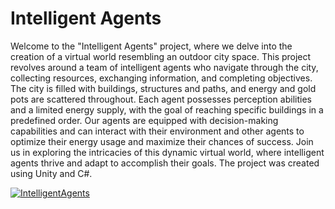 # Intelligent Agents
 
Welcome to the "Intelligent Agents" project, where we delve into the creation of a virtual world resembling an outdoor city space. This project revolves around a team of intelligent agents who navigate through the city, collecting resources, exchanging information, and completing objectives. The city is filled with buildings, structures and paths, and energy and gold pots are scattered throughout. Each agent possesses perception abilities and a limited energy supply, with the goal of reaching specific buildings in a predefined order. Our agents are equipped with decision-making capabilities and can interact with their environment and other agents to optimize their energy usage and maximize their chances of success. Join us in exploring the intricacies of this dynamic virtual world, where intelligent agents thrive and adapt to accomplish their goals. The project was created using Unity and C#.

[![IntelligentAgents](https://img.youtube.com/vi/PpX9zHB82YI/0.jpg)](https://www.youtube.com/watch?v=PpX9zHB82YI&ab_channel=Pana2525)

